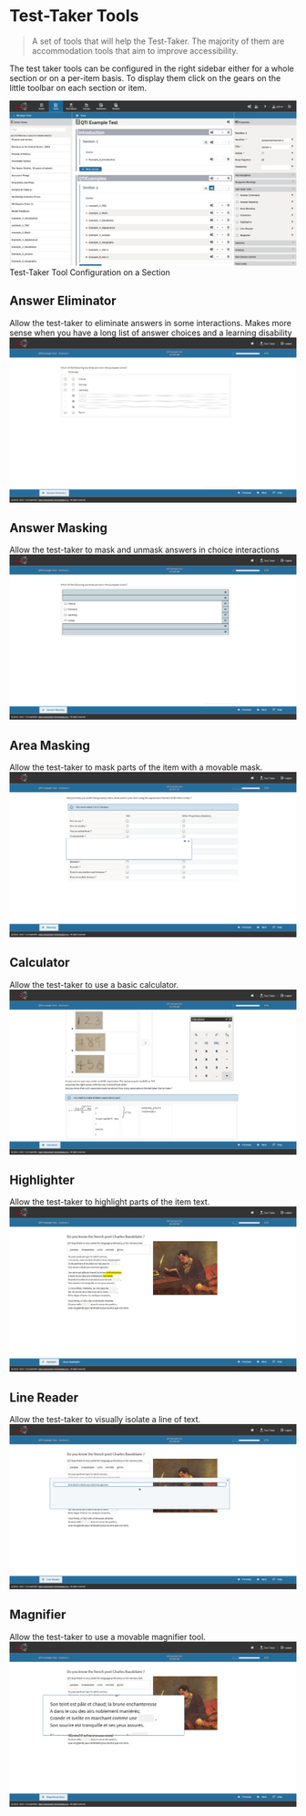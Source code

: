 <!--
tags: []

--> 

# Test-Taker Tools

> A set of tools that will help the Test-Taker. The majority of them are accommodation tools that aim to improve accessibility.

The test taker tools can be configured in the right sidebar either for a whole section or on a per-item basis. To display them click on the gears on the little toolbar on each section or item.

![Test-Taker Tool Configuration on a Section](../resources/backend/tests/authoring/settings/section/test-taker-tools.png)
Test-Taker Tool Configuration on a Section
 
## Answer Eliminator
Allow the test-taker to eliminate answers in some interactions. Makes more sense when you have a long list of answer choices and a learning disability
![Answer Eliminator](../resources/delivery/features/test-taker-tools/answer-eliminator.png)

## Answer Masking
Allow the test-taker to mask and unmask answers in choice interactions
![Answer Masking](../resources/delivery/features/test-taker-tools/answer-masking.png)
 
## Area Masking
Allow the test-taker to mask parts of the item with a movable mask.
![Area Masking](../resources/delivery/features/test-taker-tools/area-masking.png)

## Calculator
Allow the test-taker to use a basic calculator.
![Calculator](../resources/delivery/features/test-taker-tools/calculator.png)

## Highlighter
Allow the test-taker to highlight parts of the item text.
![Highlighter](../resources/delivery/features/test-taker-tools/highlighter.png)

## Line Reader
Allow the test-taker to visually isolate a line of text.
![Line Reader](../resources/delivery/features/test-taker-tools/line-reader.png)

## Magnifier
Allow the test-taker to use a movable magnifier tool.
![Magnifier](../resources/delivery/features/test-taker-tools/magnifier.png)


